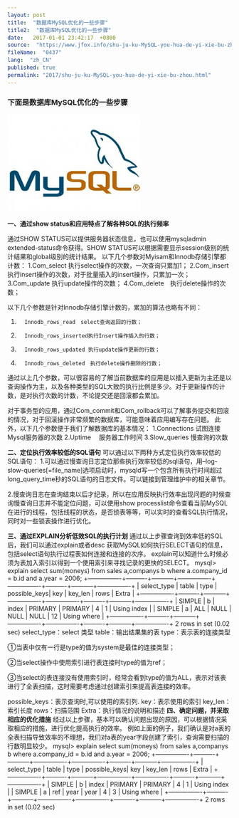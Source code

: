 ```yaml
---
layout: post
title:  "数据库MySQL优化的一些步骤"
title2:  "数据库MySQL优化的一些步骤"
date:   2017-01-01 23:42:17  +0800
source:  "https://www.jfox.info/shu-ju-ku-MySQL-you-hua-de-yi-xie-bu-zhou.html"
fileName:  "0437"
lang:  "zh_CN"
published: true
permalink: "2017/shu-ju-ku-MySQL-you-hua-de-yi-xie-bu-zhou.html"
---
```




### 下面是数据库MySQL优化的一些步骤

[![mysqllogo](3acb553.jpg)](https://www.jfox.info/go.php?url=http://www.jfox.info/wp-content/uploads/2013/06/mysqllogo.jpg)

**一、通过show status和应用特点了解各种SQL的执行频率**

通过SHOW STATUS可以提供服务器状态信息，也可以使用mysqladmin extended-status命令获得。SHOW STATUS可以根据需要显示session级别的统计结果和global级别的统计结果。
以下几个参数对Myisam和Innodb存储引擎都计数：
1.Com_select  执行select操作的次数，一次查询只累加1；
2.Com_insert 执行insert操作的次数，对于批量插入的insert操作，只累加一次；
3.Com_update 执行update操作的次数；
4.Com_delete　执行delete操作的次数；

以下几个参数是针对Innodb存储引擎计数的，累加的算法也略有不同：
1.       Innodb_rows_read　select查询返回的行数；
2.       Innodb_rows_inserted执行Insert操作插入的行数；
3.       Innodb_rows_updated 执行update操作更新的行数；
4.       Innodb_rows_deleted　执行delete操作删除的行数；
通过以上几个参数，可以很容易的了解当前数据库的应用是以插入更新为主还是以查询操作为主，以及各种类型的SQL大致的执行比例是多少。对于更新操作的计数，是对执行次数的计数，不论提交还是回滚都会累加。

对于事务型的应用，通过Com_commit和Com_rollback可以了解事务提交和回滚的情况，对于回滚操作非常频繁的数据库，可能意味着应用编写存在问题。
此外，以下几个参数便于我们了解数据库的基本情况：
1.Connections 试图连接Mysql服务器的次数
2.Uptime　   服务器工作时间
3.Slow_queries 慢查询的次数

**二、定位执行效率较低的SQL语句**
可以通过以下两种方式定位执行效率较低的SQL语句：
1.可以通过慢查询日志定位那些执行效率较低的sql语句，用–log-slow-queries[=file_name]选项启动时，mysqld写一个包含所有执行时间超过long_query_time秒的SQL语句的日志文件。可以链接到管理维护中的相关章节。

2.慢查询日志在查询结束以后才纪录，所以在应用反映执行效率出现问题的时候查询慢查询日志并不能定位问题，可以使用show processlist命令查看当前MySQL在进行的线程，包括线程的状态，是否锁表等等，可以实时的查看SQL执行情况，同时对一些锁表操作进行优化。

**三、通过EXPLAIN分析低效SQL的执行计划**
通过以上步骤查询到效率低的SQL后，我们可以通过explain或者desc 获取MySQL如何执行SELECT语句的信息，包括select语句执行过程表如何连接和连接的次序。
explain可以知道什么时候必须为表加入索引以得到一个使用索引来寻找记录的更快的SELECT。
mysql> explain select sum(moneys) from sales a,companys b where a.company_id = b.id and a.year = 2006;
+—————-+———-+———–+—————-+—————-+———-+———–+—————-+
| select_type   | table | type  | possible_keys| key            | key_len   | rows  | Extra     |
+—————-+———-+———–+—————-+—————-+———-+———–+—————-+
| SIMPLE    | b     | index | PRIMARY   | PRIMARY   | 4     |    1  | Using index   |
| SIMPLE    | a     | ALL   | NULL      | NULL      | NULL  |   12  | Using where   |
+—————-+———-+———–+—————-+—————-+———-+———–+—————-+
2 rows in set (0.02 sec)
select_type：select 类型
table：输出结果集的表
type：表示表的连接类型

①当表中仅有一行是type的值为system是最佳的连接类型；

②当select操作中使用索引进行表连接时type的值为ref；

③当select的表连接没有使用索引时，经常会看到type的值为ALL，表示对该表进行了全表扫描，这时需要考虑通过创建索引来提高表连接的效率。

possible_keys：表示查询时,可以使用的索引列.
key：表示使用的索引
key_len：索引长度
rows：扫描范围
Extra：执行情况的说明和描述
**四、确定问题，并采取相应的优化措施**
经过以上步骤，基本可以确认问题出现的原因，可以根据情况采取相应的措施，进行优化提高执行的效率。
例如上面的例子，我们确认是对a表的全表扫描导致效率的不理想，我们对a表的year字段创建了索引，查询需要扫描的行数明显较少。
mysql> explain select sum(moneys) from sales a,companys b where a.company_id = b.id and a.year = 2006;
+—————-+———-+———–+—————-+—————-+———-+———–+—————-+
| select_type   | table | type  | possible_keys| key            | key_len   | rows  | Extra     |
+—————-+———-+———–+—————-+—————-+———-+———–+—————-+
| SIMPLE    | b     | index | PRIMARY   | PRIMARY   | 4     |    1  | Using index   |
| SIMPLE    | a     | ref       | year      | year      | 4     |    3  | Using where   |
+—————-+———-+———–+—————-+—————-+———-+———–+—————-+
2 rows in set (0.02 sec)
